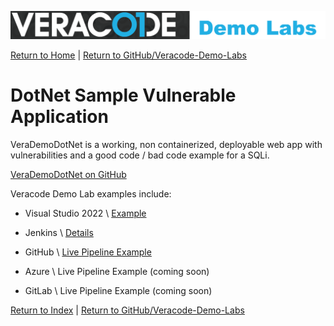 ![Veracode Demo Labs](/images/veracode-demo-labs-banner-wide.png)

[Return to Home](/)  |  [Return to GitHub/Veracode-Demo-Labs](https://github.com/veracode-demo-labs)


# DotNet Sample Vulnerable Application

VeraDemoDotNet is a working, non containerized, deployable web app with vulnerabilities and a good code / bad code example for a SQLi.

[VeraDemoDotNet on GitHub](https://github.com/veracode-demo-labs/verademo-dotnet)

Veracode Demo Lab examples include:

* Visual Studio 2022 \ [Example](/docs/IDEs/Visual-Studio-2022.md)

* Jenkins \ [Details](/docs/CI-CD/Jenkins.md)

* GitHub \ [Live Pipeline Example](https://github.com/veracode-demo-labs/verademo-dotnet/actions)

* Azure  \ Live Pipeline Example (coming soon)

* GitLab \ Live Pipeline Example (coming soon)

[Return to Index](/)  |  [Return to GitHub/Veracode-Demo-Labs](https://github.com/veracode-demo-labs)